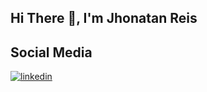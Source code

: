 <h2>Hi There 👋, I'm Jhonatan Reis </h2>
<p></p>
<h2>Social Media</h2>
<p><a target="_blank" href="https://www.linkedin.com/in/www.linkedin.com/in/jhonatanreiss" style="display: inline-block;"><img src="https://img.shields.io/badge/linkedin-logo?style=for-the-badge&logo=linkedin&logoColor=white&color=%230a77b6" alt="linkedin" /></a></p>

